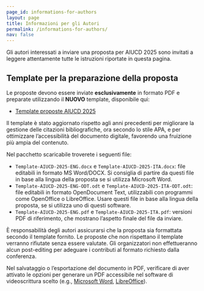 ```yaml
---
page_id: informations-for-authors  
layout: page  
title: Informazioni per gli Autori  
permalink: /informations-for-authors/  
nav: false  
---
```


Gli autori interessati a inviare una proposta per AIUCD 2025 sono invitati a leggere attentamente tutte le istruzioni riportate in questa pagina.

## Template per la preparazione della proposta

Le proposte devono essere inviate **esclusivamente** in formato PDF e preparate utilizzando il **NUOVO** template, disponibile qui:

* [Template proposte AIUCD 2025](/assets/template/template-AIUCD2025.zip)

Il template è stato aggiornato rispetto agli anni precedenti per migliorare la gestione delle citazioni bibliografiche, ora secondo lo stile APA, e per ottimizzare l’accessibilità del documento digitale, favorendo una fruizione più ampia del contenuto.

Nel pacchetto scaricabile troverete i seguenti file:

- ```Template-AIUCD-2025-ENG.docx``` e ```Template-AIUCD-2025-ITA.docx```: file editabili in formato MS Word/DOCX. Si consiglia di partire da questi file in base alla lingua della proposta se si utilizza Microsoft Word.
- ```Template-AIUCD-2025-ENG-ODT.odt``` e ```Template-AIUCD-2025-ITA-ODT.odt```: file editabili in formato OpenDocument Text, utilizzabili con programmi come OpenOffice o LibreOffice. Usare questi file in base alla lingua della proposta, se si utilizza uno di questi software.
- ```Template-AIUCD-2025-ENG.pdf``` e ```Template-AIUCD-2025-ITA.pdf```: versioni PDF di riferimento, che mostrano l’aspetto finale del file da inviare.

È responsabilità degli autori assicurarsi che la proposta sia formattata secondo il template fornito. Le proposte che non rispettano il template verranno rifiutate senza essere valutate. Gli organizzatori non effettueranno alcun post-editing per adeguare i contributi al formato richiesto dalla conferenza.

Nel salvataggio o l’esportazione del documento in PDF, verificare di aver attivato le opzioni per generare un PDF accessibile nel software di videoscrittura scelto (e.g., [Microsoft Word](https://support.microsoft.com/en-us/office/create-accessible-pdfs-064625e0-56ea-4e16-ad71-3aa33bb4b7ed), [LibreOffice](https://wiki.documentfoundation.org/Accessibility/Creating_Accessible_LibreOffice_Files)).

